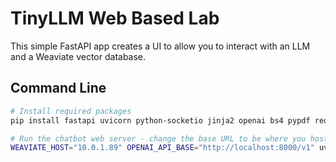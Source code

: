 # TinyLLM Web Based Lab

This simple FastAPI app creates a UI to allow you to interact with an LLM and a Weaviate vector database.

## Command Line

```bash
# Install required packages
pip install fastapi uvicorn python-socketio jinja2 openai bs4 pypdf requests lxml aiohttp weaviate-client

# Run the chatbot web server - change the base URL to be where you host your llmserver
WEAVIATE_HOST="10.0.1.89" OPENAI_API_BASE="http://localhost:8000/v1" uvicorn server:app --port 8080
```
